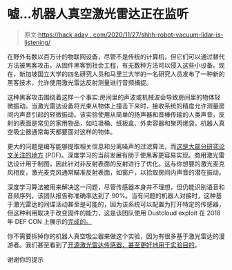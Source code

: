 # 嘘…机器人真空激光雷达正在监听

> 原文:[https://hack aday . com/2020/11/27/shhh-robot-vacuum-lidar-is-listening/](https://hackaday.com/2020/11/27/shhh-robot-vacuum-lidar-is-listening/)

在野外有数以百万计的物联网设备，尽管不是传统的计算机，但它们可以通过替代方法被黑客攻击。从固件黑客到社会工程，有无数种方法可以侵入这些小设备。现在，新加坡国立大学的四名研究人员和马里兰大学的一名研究人员发布了一种新的黑客技术，允许使用激光雷达反射测量进行音频捕捉。

这种黑客攻击围绕着这样一个事实:房间里的声波或机械波会导致房间里的物体轻微振动。当激光雷达设备将光束从物体上撞击下来时，接收系统的精度允许测量房间内声音引起的轻微振动。该实验使用从简单的扬声器和音棒传输的人类声音，反射的表面是常见的家用物品，如垃圾桶、纸板盒、外卖容器和聚丙烯袋。机器人真空吸尘器通常每天都要面对这样的物体。

更大的问题是编写能够提取相关信息和分离噪声的过滤算法，而[这是大部分研究论文关注的地方](https://www.cs.umd.edu/~nirupam/images/2_publication/papers/LidarPhone_SenSys20_nirupam.pdf) (PDF)。深度学习的当前发展有助于使黑客更容易实现。商用激光雷达设计用于制图，因此针对非反射表面的反射进行了优化。这与你想要的激光麦克风相反，激光麦克风通常瞄准反射表面，如窗户，以拾取房间内声音的潜在振动。

深度学习算法被用来解决这一问题，尽管传感器本身并不理想，但仍能识别语音和音频序列，该团队报告称准确率达到了 90%。当有问题的机器人对接时，这种基于激光雷达的间谍活动甚至是可能的，因为该系统可以配置为打开特定的传感器，但这种利用取决于改变固件的能力，这是该团队使用 Dustcloud exploit 在 2018 年 DEF CON 上展示的[完成的。](https://www.youtube.com/watch?v=xJUYPZ372QY)

你不需要拆掉你的机器人真空吸尘器来做这个实验，因为有很多基于激光雷达的漫游者。我们甚至看到了[开源激光雷达传感器，甚至更好地用于实验目的](https://hackaday.com/2019/02/06/open-source-lidar-lets-you-get-down-to-the-nitty-gritty/)。

谢谢你的提示